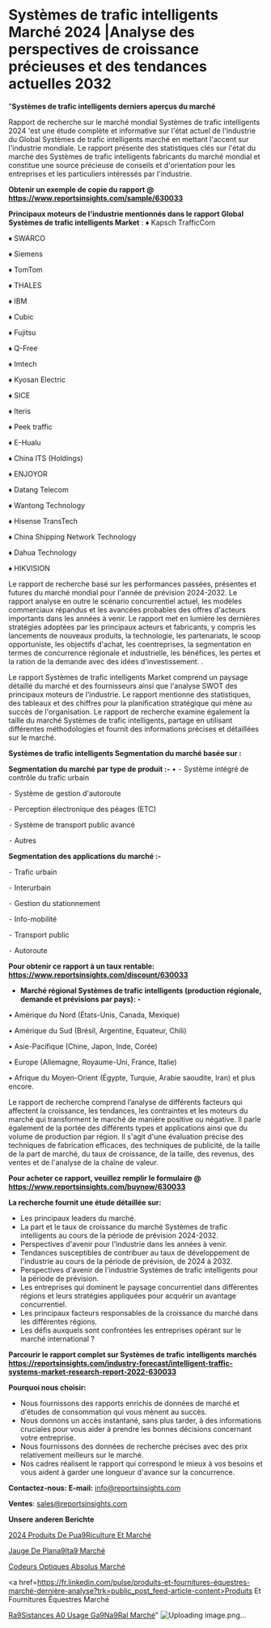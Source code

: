 # Systèmes de trafic intelligents Marché 2024 |Analyse des perspectives de croissance précieuses et des tendances actuelles 2032

"<strong>Systèmes de trafic intelligents derniers aperçus du marché</strong>

Rapport de recherche sur le marché mondial Systèmes de trafic intelligents 2024 'est une étude complète et informative sur l'état actuel de l'industrie du Global Systèmes de trafic intelligents marché en mettant l'accent sur l'industrie mondiale. Le rapport présente des statistiques clés sur l'état du marché des Systèmes de trafic intelligents fabricants du marché mondial et constitue une source précieuse de conseils et d'orientation pour les entreprises et les particuliers intéressés par l'industrie.

<strong>Obtenir un exemple de copie du rapport @ <a href=https://www.reportsinsights.com/sample/630033>https://www.reportsinsights.com/sample/630033</a></strong>

<strong>Principaux moteurs de l'industrie mentionnés dans le rapport Global Systèmes de trafic intelligents Market</strong> :
♦ Kapsch TrafficCom

♦ SWARCO

♦ Siemens

♦ TomTom

♦ THALES

♦ IBM

♦ Cubic

♦ Fujitsu

♦ Q-Free

♦ Imtech

♦ Kyosan Electric

♦ SICE

♦ Iteris

♦ Peek traffic

♦ E-Hualu

♦ China ITS (Holdings)

♦ ENJOYOR

♦ Datang Telecom

♦ Wantong Technology

♦ Hisense TransTech

♦ China Shipping Network Technology

♦ Dahua Technology

♦ HIKVISION

Le rapport de recherche basé sur les performances passées, présentes et futures du marché mondial pour l'année de prévision 2024-2032. Le rapport analyse en outre le scénario concurrentiel actuel, les modèles commerciaux répandus et les avancées probables des offres d'acteurs importants dans les années à venir. Le rapport met en lumière les dernières stratégies adoptées par les principaux acteurs et fabricants, y compris les lancements de nouveaux produits, la technologie, les partenariats, le scoop opportuniste, les objectifs d'achat, les coentreprises, la segmentation en termes de concurrence régionale et industrielle, les bénéfices, les pertes et la ration de la demande avec des idées d'investissement. .

Le rapport Systèmes de trafic intelligents Market comprend un paysage détaillé du marché et des fournisseurs ainsi que l'analyse SWOT des principaux moteurs de l'industrie. Le rapport mentionne des statistiques, des tableaux et des chiffres pour la planification stratégique qui mène au succès de l'organisation. Le rapport de recherche examine également la taille du marché Systèmes de trafic intelligents, partage en utilisant différentes méthodologies et fournit des informations précises et détaillées sur le marché.

<strong>Systèmes de trafic intelligents Segmentation du marché basée sur :</strong>

<strong>Segmentation du marché par type de produit :-</strong>
•
⁃ Système intégré de contrôle du trafic urbain

⁃ Système de gestion d'autoroute

⁃ Perception électronique des péages (ETC)

⁃ Système de transport public avancé

⁃ Autres

<strong>Segmentation des applications du marché :-</strong>

⁃ Trafic urbain

⁃ Interurbain

⁃ Gestion du stationnement

⁃ Info-mobilité

⁃ Transport public

⁃ Autoroute

<strong>Pour obtenir ce rapport à un taux rentable: <a href=https://www.reportsinsights.com/discount/630033>https://www.reportsinsights.com/discount/630033</a></strong>
<ul>
  <li><strong>Marché régional Systèmes de trafic intelligents (production régionale, demande et prévisions par pays): -</strong></li>
</ul>
• Amérique du Nord (États-Unis, Canada, Mexique)

• Amérique du Sud (Brésil, Argentine, Equateur, Chili)

• Asie-Pacifique (Chine, Japon, Inde, Corée)

• Europe (Allemagne, Royaume-Uni, France, Italie)

• Afrique du Moyen-Orient (Égypte, Turquie, Arabie saoudite, Iran) et plus encore.

Le rapport de recherche comprend l’analyse de différents facteurs qui affectent la croissance, les tendances, les contraintes et les moteurs du marché qui transforment le marché de manière positive ou négative. Il parle également de la portée des différents types et applications ainsi que du volume de production par région. Il s'agit d'une évaluation précise des techniques de fabrication efficaces, des techniques de publicité, de la taille de la part de marché, du taux de croissance, de la taille, des revenus, des ventes et de l'analyse de la chaîne de valeur.

<strong>Pour acheter ce rapport, veuillez remplir le formulaire @   <a href=https://www.reportsinsights.com/buynow/630033>https://www.reportsinsights.com/buynow/630033</a></strong>

<strong>La recherche fournit une étude détaillée sur:</strong>
<ul>
  <li>Les principaux leaders du marché.</li>
  <li>La part et le taux de croissance du marché Systèmes de trafic intelligents au cours de la période de prévision 2024-2032.</li>
  <li>Perspectives d'avenir pour l'industrie dans les années à venir.</li>
  <li>Tendances susceptibles de contribuer au taux de développement de l'industrie au cours de la période de prévision, de 2024 à 2032.</li>
  <li>Perspectives d'avenir de l'industrie Systèmes de trafic intelligents pour la période de prévision.</li>
  <li>Les entreprises qui dominent le paysage concurrentiel dans différentes régions et leurs stratégies appliquées pour acquérir un avantage concurrentiel.</li>
  <li>Les principaux facteurs responsables de la croissance du marché dans les différentes régions.</li>
  <li>Les défis auxquels sont confrontées les entreprises opérant sur le marché international ?</li>
</ul>

<strong>Parcourir le rapport complet sur Systèmes de trafic intelligents marchés <a href=https://reportsinsights.com/industry-forecast/intelligent-traffic-systems-market-research-report-2022-630033>https://reportsinsights.com/industry-forecast/intelligent-traffic-systems-market-research-report-2022-630033</a></strong>

<strong>Pourquoi nous choisir:</strong>
<ul>
  <li>Nous fournissons des rapports enrichis de données de marché et d'études de consommation qui vous mènent au succès.</li>
  <li>Nous donnons un accès instantané, sans plus tarder, à des informations cruciales pour vous aider à prendre les bonnes décisions concernant votre entreprise.</li>
  <li>Nous fournissons des données de recherche précises avec des prix relativement meilleurs sur le marché.</li>
  <li>Nos cadres réalisent le rapport qui correspond le mieux à vos besoins et vous aident à garder une longueur d'avance sur la concurrence.</li>
</ul>
<strong>Contactez-nous:
</strong><strong>E-mail:</strong> <a href=mailto:info@reportsinsights.com>info@reportsinsights.com</a>

<strong>Ventes</strong>: <a href=mailto:sales@reportsinsights.com>sales@reportsinsights.com</a>

<strong>Unsere anderen Berichte</strong>

<a href=https://www.linkedin.com/pulse/2024-produits-de-pu%C3%A9riculture-et-march%C3%A9-analyse-xfvmc/>2024 Produits De Pua9Riculture Et Marché</a>

<a href=https://www.linkedin.com/pulse/jauge-de-plan%C3%A9it%C3%A9-march%C3%A9-2024-taille-part-konrc/>Jauge De Plana9Ita9 Marché</a>

<a href=https://www.linkedin.com/pulse/codeurs-optiques-absolus-marché-analyse-des-qtccc/>Codeurs Optiques Absolus Marché</a>

<a href=https://fr.linkedin.com/pulse/produits-et-fournitures-équestres-marché-dernière-analyse?trk=public_post_feed-article-content>Produits Et Fournitures Équestres Marché</a>

<a href=https://www.linkedin.com/pulse/r%C3%A9sistances-%C3%A0-usage-g%C3%A9n%C3%A9ral-march%C3%A9-segmentation-gzqbf/>Ra9Sistances A0 Usage Ga9Na9Ral Marché</a>"
![Uploading image.png…]()
